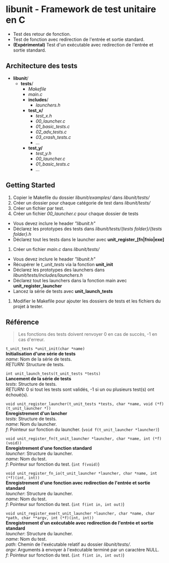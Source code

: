 # libunit - Framework de test unitaire en C

* Test des retour de fonction.
* Test de fonction avec redirection de l'entrée et sortie standard.
* **(Expérimental)** Test d'un exécutable avec redirection de l'entrée et sortie standard.

## Architecture des tests

* **libunit**/
  * **tests**/
    * *Makefile*
    * *main.c*
    * **includes**/
      * *launchers.h*
    * **test_x/**
      * *test_x.h*
      * *00_launcher.c*
      * *01_basic_tests.c*
      * *02_adv_tests.c*
      * *03_crash_tests.c*
      * *...*
    * **test_y/**
      * *test_y.h*
      * *00_launcher.c*
      * *01_basic_tests.c*
      * *...*

## Getting Started

1. Copier le Makefile du dossier *libunit/examples/* dans *libunit/tests/*
1. Créer un dossier pour chaque catégorie de test dans *libunit/tests/*
1. Créer un fichier par test.
1. Créer un fichier *00_launcher.c* pour chaque dossier de tests
  * Vous devez inclure le header *"libunit.h"*
  * Déclarez les prototypes des tests dans *libunit/tests/{tests folder}/{tests folder}.h*
  * Déclarez tout les tests dans le launcher avec **unit\_register\_[fn|fnio|exe]**
1. Créer un fichier *main.c* dans *libunit/tests/*
  * Vous devez inclure le header *"libunit.h"*
  * Récupérer le *t_unit_tests* via la fonction **unit\_init**
  * Déclarez les prototypes des launchers dans *libunit/tests/includes/launchers.h*
  * Déclarez tout les launchers dans la fonction main avec **unit\_register\_launcher**
  * Lancez la série de tests avec **unit\_launch\_tests**
1. Modifier le Makefile pour ajouter les dossiers de tests et les fichiers du projet à tester.

## Référence
>Les fonctions des tests doivent renvoyer 0 en cas de succès, -1 en cas d'erreur.

`t_unit_tests *unit_init(char *name)`<br/>
**Initialisation d'une série de tests**<br/>
*name*: Nom de la série de tests.<br/>
*RETURN:* Structure de tests.<br/>

`int unit_launch_tests(t_unit_tests *tests)`<br/>
**Lancement de la série de tests**<br/>
*tests*: Structure de tests.<br/>
*RETURN:* 0 si tout les tests sont validés, -1 si un ou plusieurs test(s) ont échoué(s).<br/>

`void unit_register_launcher(t_unit_tests *tests, char *name, void (*f)(t_unit_launcher *))`<br/>
**Enregistrement d'un lancher**<br/>
*tests*: Structure de tests.<br/>
*name*: Nom du launcher.<br/>
*f*: Pointeur sur fonction du launcher. (`void f(t_unit_launcher *launcher)`)<br/>

`void unit_register_fn(t_unit_launcher *launcher, char *name, int (*f)(void))`<br/>
**Enregistrement d'une fonction standard**<br/>
*launcher*: Structure du launcher.<br/>
*name*: Nom du test.<br/>
*f*: Pointeur sur fonction du test. (`int f(void)`)<br/>

`void unit_register_fn_io(t_unit_launcher *launcher, char *name, int (*f)(int, int))`<br/>
**Enregistrement d'une fonction avec redirection de l'entrée et sortie standard**<br/>
*launcher*: Structure du launcher.<br/>
*name*: Nom du test.<br/>
*f*: Pointeur sur fonction du test. (`int f(int in, int out)`)<br/>

`void unit_register_exe(t_unit_launcher *launcher, char *name, char *path, char **argv, int (*f)(int, int))`<br/>
**Enregistrement d'un exécutable avec redirection de l'entrée et sortie standard**<br/>
*launcher*: Structure du launcher.<br/>
*name*: Nom du test.<br/>
*path*: Chemin de l'exécutable relatif au dossier *libunit/tests/*.<br/>
*argv*: Arguments à envoyer à l'exécutable terminé par un caractère NULL.<br/>
*f*: Pointeur sur fonction du test. (`int f(int in, int out)`)<br/>
